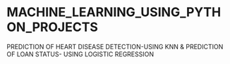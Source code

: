 # MACHINE_LEARNING_USING_PYTHON_PROJECTS
PREDICTION OF HEART DISEASE DETECTION-USING KNN
& PREDICTION OF LOAN STATUS- USING LOGISTIC REGRESSION
